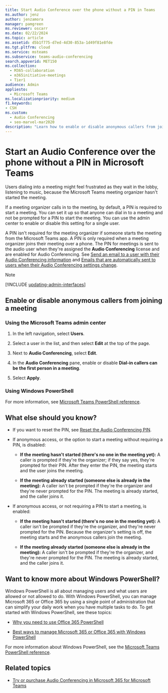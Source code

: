 ```yaml
---
title: Start Audio Conference over the phone without a PIN in Teams
ms.author: jenz
author: jenzamora
manager: pamgreen
ms.reviewer: oscarr
ms.date: 02/22/2024
ms.topic: article
ms.assetid: d5b1f775-d7ed-4d30-853a-1d49f81e8fde
ms.tgt.pltfrm: cloud
ms.service: msteams
ms.subservice: teams-audio-conferencing
search.appverid: MET150
ms.collection: 
  - M365-collaboration
  - m365initiative-meetings
  - Tier1
audience: Admin
appliesto: 
  - Microsoft Teams
ms.localizationpriority: medium
f1.keywords:
- CSH
ms.custom: 
  - Audio Conferencing
  - seo-marvel-mar2020
description: "Learn how to enable or disable anonymous callers from joining a meeting from the Teams admin center. "
---
```


# Start an Audio Conference over the phone without a PIN in Microsoft Teams

Users dialing into a meeting might feel frustrated as they wait in the lobby, listening to music, because the Microsoft Teams meeting organizer hasn't started the meeting.
  
If a meeting organizer calls in to the meeting, by default, a PIN is required to start a meeting. You can set it up so that anyone can dial in to a meeting and not be prompted for a PIN to start the meeting. You can use the admin center to enable or disable this setting for a single user.
  
A PIN isn't required for the meeting organizer if someone starts the meeting from the Microsoft Teams app. A PIN is only required when a meeting organizer joins their meeting over a phone. The PIN for meetings is sent to the audio user when they're assigned the **Audio Conferencing** license and are enabled for Audio Conferencing. See [Send an email to a user with their Audio Conferencing information](send-an-email-to-a-user-with-their-dial-in-information-in-teams.md) and [Emails that are automatically sent to users when their Audio Conferencing settings change](emails-sent-to-users-when-their-settings-change-in-teams.md).

> [!NOTE]
> [!INCLUDE [updating-admin-interfaces](includes/updating-admin-interfaces.md)]
  
## Enable or disable anonymous callers from joining a meeting

### Using the Microsoft Teams admin center

1. In the left navigation, select **Users**.

2. Select a user in the list, and then select **Edit** at the top of the page.

3. Next to **Audio Conferencing**, select **Edit**.

4. In the **Audio Conferencing** pane, enable or disable **Dial-in callers can be the first person in a meeting**.

5. Select **Apply**.

### Using Windows PowerShell

For more information, see [Microsoft Teams PowerShell reference](/powershell/module/teams).

## What else should you know?

- If you want to reset the PIN, see [Reset the Audio Conferencing PIN](reset-the-audio-conferencing-pin-in-teams.md).

- If anonymous access, or the option to start a meeting without requiring a PIN, is disabled:

  - **If the meeting hasn't started (there's no one in the meeting yet):** A caller is prompted if they're the organizer; if they say yes, they're prompted for their PIN. After they enter the PIN, the meeting starts and the user joins the meeting.

  - **If the meeting already started (someone else is already in the meeting):** A caller isn't be prompted if they're the organizer and they're never prompted for the PIN. The meeting is already started, and the caller joins it.

- If anonymous access, or not requiring a PIN to start a meeting, is enabled:

  - **If the meeting hasn't started (there's no one in the meeting yet):** A caller isn't be prompted if they're the organizer, and they're never prompted for the PIN. Because the organizer's setting is off, the meeting starts and the anonymous callers join the meeting.

  - **If the meeting already started (someone else is already in the meeting):** A caller isn't be prompted if they're the organizer, and they're never prompted for the PIN. The meeting is already started, and the caller joins it.

## Want to know more about Windows PowerShell?

Windows PowerShell is all about managing users and what users are allowed or not allowed to do. With Windows PowerShell, you can manage Microsoft 365 or Office 365 by using a single point of administration that can simplify your daily work when you have multiple tasks to do. To get started with Windows PowerShell, see these topics:

- [Why you need to use Office 365 PowerShell](/microsoft-365/enterprise/why-you-need-to-use-microsoft-365-powershell)

- [Best ways to manage Microsoft 365 or Office 365 with Windows PowerShell](/previous-versions//dn568025(v=technet.10))

For more information about Windows PowerShell, see the [Microsoft Teams PowerShell reference](/powershell/module/teams).
  
## Related topics

- [Try or purchase Audio Conferencing in Microsoft 365 for Microsoft Teams](try-or-purchase-audio-conferencing-in-office-365-for-teams.md)
